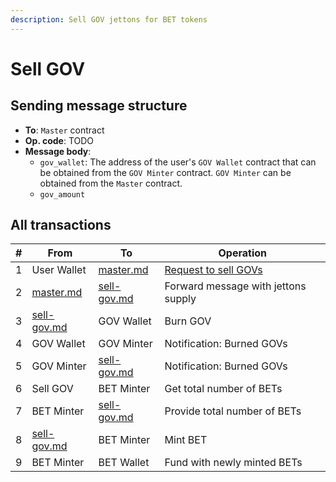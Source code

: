 ```yaml
---
description: Sell GOV jettons for BET tokens
---
```


# Sell GOV

## Sending message structure

* **To**: `Master` contract
* **Op. code**: TODO
* **Message body**:
  * `gov_wallet`: The address of the user's `GOV Wallet` contract that can be obtained from the `GOV Minter` contract. `GOV Minter` can be obtained from the `Master` contract.
  * `gov_amount`

## All transactions

| # | From                                              | To                                                | Operation                                                         |
| - | ------------------------------------------------- | ------------------------------------------------- | ----------------------------------------------------------------- |
| 1 | User Wallet                                       | [master.md](../contracts/master.md "mention")     | [Request to sell GOVs](../contracts/master.md#message-forwarding) |
| 2 | [master.md](../contracts/master.md "mention")     | [sell-gov.md](../contracts/sell-gov.md "mention") | Forward message with jettons supply                               |
| 3 | [sell-gov.md](../contracts/sell-gov.md "mention") | GOV Wallet                                        | Burn GOV                                                          |
| 4 | GOV Wallet                                        | GOV Minter                                        | Notification: Burned GOVs                                         |
| 5 | GOV Minter                                        | [sell-gov.md](../contracts/sell-gov.md "mention") | Notification: Burned GOVs                                         |
| 6 | Sell GOV                                          | BET Minter                                        | Get total number of BETs                                          |
| 7 | BET Minter                                        | [sell-gov.md](../contracts/sell-gov.md "mention") | Provide total number of BETs                                      |
| 8 | [sell-gov.md](../contracts/sell-gov.md "mention") | BET Minter                                        | Mint BET                                                          |
| 9 | BET Minter                                        | BET Wallet                                        | Fund with newly minted BETs                                       |
